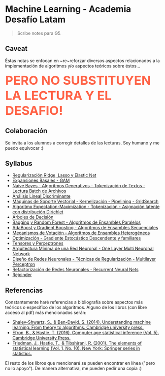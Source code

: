# Machine Learning - Academia Desafío Latam

> Scribe notes para G5.

## Caveat

Éstas notas se enfocan en ~re~reforzar diversos aspectos relacionados a la implementación de algoritmos y/o aspectos teóricos sobre éstos...



<center></center><div style="color:tomato;font-size:40px; font-weight:bolder">PERO NO SUBSTITUYEN LA LECTURA Y EL DESAFIO!</div></center>

## Colaboración

Se invita a los alumnos a corregir detalles de las lecturas. Soy humano y me puedo equivocar :)

## Syllabus

* [Regularización Ridge, Lasso y Elastic Net](./lec-1/)    
* [Expansiones Basales - GAM](./lec-2)    
* [Naive Bayes - Algoritmos Generativos - Tokenización de Textos - Lectura Batch de Archivos](./lec-3)    
* [Análisis Lineal Discriminante](./lec-4)    
* [Máquinas de Soporte Vectorial - Kernelización - Pipelining - GridSearch](./lec-5)    
* [Algoritmo Expectation-Maximization - Tokenización - Asignación latente con distribución Dirichlet](./lec-6)    
* [Árboles de Decisión](./lec-7 )    
* [Bagging y Random Forest - Algoritmos de Ensambles Paralelos](./lec-8)    
* [AdaBoost y Gradient Boosting - Algoritmos de Ensambles Secuenciales](./lec-9)    
* [Mecanismos de Votación - Algoritmos de Ensambles Heterogéneos](./lec-10)    
* [Optimización - Gradiente Estocástico Descendente y familiares](./lec-11)    
* [Tensores y Perceptrones](./lec-12)    
* [Arquitectura Mínima de una Red Neuronal - One Layer Multi Neuronal Network](./lec-13)    
* [Diseño de Redes Neuronales - Técnicas de Regularización - Multilayer Perceptron](./lec-14)    
* [Refactorización de Redes Neuronales - Recurrent Neural Nets](./lec-15)    
* [Rejoinder](./lec-16)    

## Referencias

Constantemente haré referencias a bibliografía sobre aspectos más teóricos o específico de los algoritmos. Alguno de los libros (con libre acceso al pdf) más mencionados serán:

* [Shalev-Shwartz, S., & Ben-David, S. (2014). Understanding machine learning: From theory to algorithms. Cambridge university press.](https://www.cs.huji.ac.il/~shais/UnderstandingMachineLearning/understanding-machine-learning-theory-algorithms.pdf)
* [Efron, B., & Hastie, T. (2016). Computer age statistical inference (Vol. 5). Cambridge University Press.](https://web.stanford.edu/~hastie/CASI_files/PDF/casi.pdf)
* [Friedman, J., Hastie, T., & Tibshirani, R. (2001). The elements of statistical learning (Vol. 1, No. 10). New York: Springer series in statistics.](https://web.stanford.edu/~hastie/Papers/ESLII.pdf)

El resto de los libros que mencionaré se pueden encontrar en línea ("pero no lo apoyo"). De manera alternativa, me pueden pedir una copia :)

